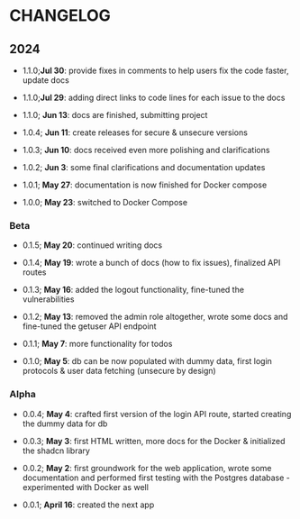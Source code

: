 # CHANGELOG

## 2024

- 1.1.0;**Jul 30**: provide fixes in comments to help users fix the code faster, update docs

- 1.1.0;**Jul 29**: adding direct links to code lines for each issue to the docs

- 1.1.0; **Jun 13**: docs are finished, submitting project

- 1.0.4; **Jun 11**: create releases for secure & unsecure versions

- 1.0.3; **Jun 10**: docs received even more polishing and clarifications

- 1.0.2; **Jun 3**: some final clarifications and documentation updates

- 1.0.1; **May 27**: documentation is now finished for Docker compose

- 1.0.0; **May 23**: switched to Docker Compose

### Beta

- 0.1.5; **May 20**: continued writing docs

- 0.1.4; **May 19**: wrote a bunch of docs (how to fix issues), finalized API routes

- 0.1.3; **May 16**: added the logout functionality, fine-tuned the vulnerabilities

- 0.1.2; **May 13**: removed the admin role altogether, wrote some docs and fine-tuned the getuser API endpoint

- 0.1.1; **May 7**: more functionality for todos

- 0.1.0; **May 5**: db can be now populated with dummy data, first login protocols & user data fetching (unsecure by design)

### Alpha

- 0.0.4; **May 4**: crafted first version of the login API route, started creating the dummy data for db

- 0.0.3; **May 3**: first HTML written, more docs for the Docker & initialized the shadcn library

- 0.0.2; **May 2**: first groundwork for the web application, wrote some documentation and performed first testing with the Postgres database - experimented with Docker as well

- 0.0.1; **April 16**: created the next app
